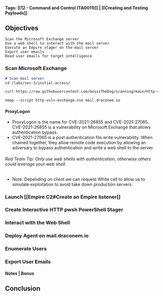 #### Tags: [[12 - Command and Control (TA0011)]] | [[Creating and Testing Payloads]]
## Objectives

    Scan the Microsoft Exchange server
    Use a web shell to interact with the mail server
    Execute an Empire stager on the mail server
    Export user emails
    Read user emails for target intelligence
### Scan Microsoft Exchange
```markdown
# Scan mail server
cd /labs/sec-3/initial-access/

curl https://raw.githubusercontent.com/GossiTheDog/scanning/main/http-vuln-exchange.nse -o http-vuln-exchange.nse

nmap --script http-vuln-exchange.nse mail.draconem.io
```
#### ProxyLogon
- ProxyLogon is the name for CVE-2021-26855 and CVE-2021-27065. CVE-2021-26855 is a vulnerability on Microsoft Exchange that allows authentication bypass. 
- CVE-2021-27065 is a post authentication file write vulnerability. When chained together, they allow remote code execution by allowing an adversary to bypass authentication and write a web shell to the server.

###### Red Team Tip: Only use web shells with authentication, otherwise others could leverage your web shell.
- Note: Depending on client we can request White cell to allow us to simulate exploitation to avoid take down production servers.

### Launch [[Empire C2#Create an Empire listener]]


### Create Interactive HTTP pwsh PowerShell Stager


### Interact with the Web Shell


### Deploy Agent on mail.draconem.io


### Enumerate Users


### Export User Emails


#### Notes | Bonus



## Conclusion